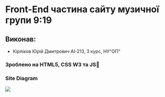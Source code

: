 # Front-End частина сайту музичної групи 9:19

## Виконав: 
* Кірпіков Юрій Дмитрович АІ-213, 3 курс,  НУ"ОП"

### Зроблено на HTML5, CSS W3 та JS🌈

### Site Diagram
![](https://github.com/harf1n/09-19-front-end/assets/100131883/3e09ed62-1ddd-423e-83f1-22aa379eb042)
